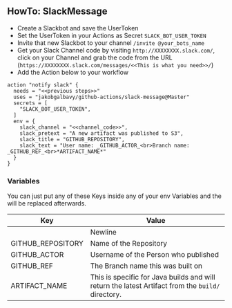 ## HowTo: SlackMessage

* Create a Slackbot and save the UserToken
* Set the UserToken in your Actions as Secret `SLACK_BOT_USER_TOKEN`
* Invite that new Slackbot to your channel `/invite @your_bots_name`
* Get your Slack Channel code by visiting `http://XXXXXXXX.slack.com/`, click on your Channel and grab the code from the URL (`https://XXXXXXXX.slack.com/messages/<<This is what you need>>/`)
* Add the Action below to your workflow
```
action "notify slack" {
  needs = "<<previous steps>>"
  uses = "jakobgalbavy/github-actions/slack-message@Master"
  secrets = [
    "SLACK_BOT_USER_TOKEN",
  ]
  env = {
    slack_channel = "<<channel_code>>",
    slack_pretext = "A new artifact was published to S3",
    slack_title = "GITHUB_REPOSITORY",
    slack_text = "User name: _GITHUB_ACTOR_<br>Branch name: _GITHUB_REF_<br>*ARTIFACT_NAME*"
  }
}
```

### Variables
You can just put any of these Keys inside any of your env Variables and the will be replaced afterwards.

Key | Value
------------ | -------------
<br> | Newline
GITHUB_REPOSITORY | Name of the Repository
GITHUB_ACTOR | Username of the Person who published
GITHUB_REF | The Branch name this was built on
ARTIFACT_NAME | This is specific for Java builds and will return the latest Artifact from the `build/` directory. 
